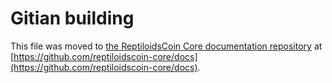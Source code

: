 Gitian building
================

This file was moved to [the ReptiloidsCoin Core documentation repository](https://github.com/reptiloidscoin-core/docs/blob/master/gitian-building.md) at [https://github.com/reptiloidscoin-core/docs](https://github.com/reptiloidscoin-core/docs).
